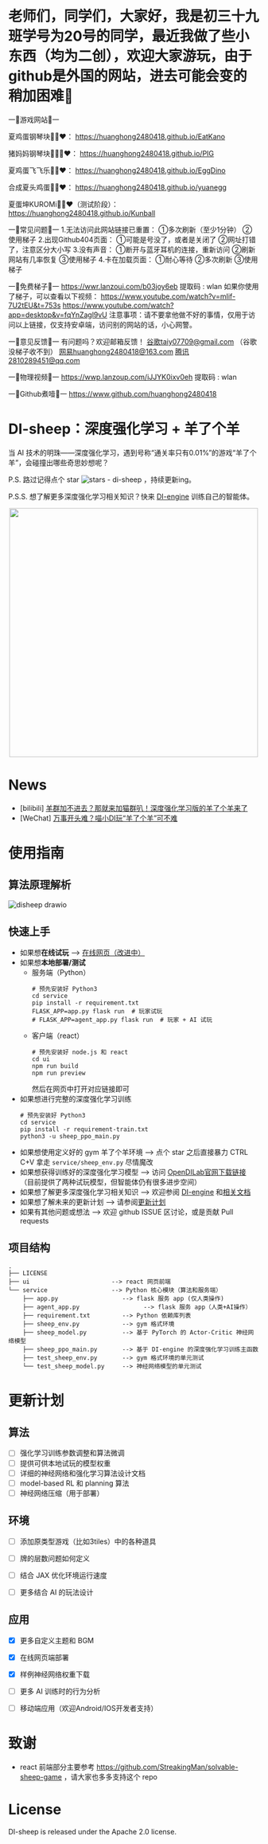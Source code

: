 # 老师们，同学们，大家好，我是初三十九班学号为20号的同学，最近我做了些小东西（均为二创），欢迎大家游玩，由于github是外国的网站，进去可能会变的稍加困难🌝

一🌸游戏网站🌸一

夏鸡蛋钢琴块🐔🥚❤：
https://huanghong2480418.github.io/EatKano

猪妈妈钢琴块🐷👩‍🦰❤：
https://huanghong2480418.github.io/PIG

夏鸡蛋飞飞乐🐔🥚❤：
https://huanghong2480418.github.io/EggDino

合成夏头鸡蛋🐔🥚❤：
https://huanghong2480418.github.io/yuanegg

夏蛋坤KUROMi🐔🥚❤（测试阶段）：
https://huanghong2480418.github.io/Kunball

一🌸常见问题🌸一
1.无法访问此网站链接已重置：
①多次刷新（至少1分钟）
②使用梯子
2.出现Github404页面：
①可能是号没了，或者是关闭了
②网址打错了，注意区分大小写
3.没有声音：
①断开与蓝牙耳机的连接，重新访问
②刷新网站有几率恢复
③使用梯子
4.卡在加载页面：
①耐心等待
②多次刷新
③使用梯子

一🌸免费梯子🌸一
https://wwr.lanzoui.com/b03joy6eb
提取码 : wlan
如果你使用了梯子，可以查看以下视频：
https://www.youtube.com/watch?v=mIif-7U2tEU&t=753s
https://www.youtube.com/watch?app=desktop&v=fqYnZagl9vU
注意事项：请不要拿他做不好的事情，仅用于访问以上链接，仅支持安卓端，访问别的网站的话，小心网警。

一🌸意见反馈🌸一
有问题吗？欢迎邮箱反馈！
谷歌taiy07709@gmail.com
（谷歌没梯子收不到）
网易huanghong2480418@163.com
腾讯2810289451@qq.com

一🌸物理视频🌸一
https://wwp.lanzoup.com/iJJYK0ixv0eh
提取码 : wlan

一🌸Github煮噎🌸一
https://www.github.com/huanghong2480418

# DI-sheep：深度强化学习 + 羊了个羊

当 AI 技术的明珠——深度强化学习，遇到号称“通关率只有0.01%”的游戏“羊了个羊”，会碰撞出哪些奇思妙想呢？

P.S. 路过记得点个 star ![stars - di-sheep](https://img.shields.io/github/stars/opendilab/di-sheep?style=social) ，持续更新ing。

P.S.S. 想了解更多深度强化学习相关知识？快来 [DI-engine](https://github.com/opendilab/DI-engine) 训练自己的智能体。

<div align="center">
    <a href="https://github.com/opendilab/DI-sheep"><img width="500px" height="auto" src="https://github.com/opendilab/DI-sheep/blob/master/ui/public/demo.gif"></a>
</div>

# News
- [bilibili] [羊群加不进去？那就来加猫群叭！深度强化学习版的羊了个羊来了](https://www.bilibili.com/video/BV1N24y1o7Lw/?spm_id_from=333.999.0.0)
- [WeChat] [万事开头难？喵小DI玩“羊了个羊”可不难](https://mp.weixin.qq.com/s/4Z3WtkcWRp6x4x60RVELfQ)

# 使用指南

## 算法原理解析
![disheep drawio](https://user-images.githubusercontent.com/33195032/191955286-7c309e9d-6e35-491f-93b3-b14cd1fe033f.png)

## 快速上手

- 如果想**在线试玩** --> [在线网页（改进中）](https://opendilab.net/sheep)
- 如果想**本地部署/测试**
  - 服务端（Python）
    ```shell
    # 预先安装好 Python3
    cd service
    pip install -r requirement.txt
    FLASK_APP=app.py flask run  # 玩家试玩
    # FLASK_APP=agent_app.py flask run  # 玩家 + AI 试玩
    ```
  - 客户端（react）
    ```shell
    # 预先安装好 node.js 和 react
    cd ui
    npm run build
    npm run preview
    ```
    然后在网页中打开对应链接即可
- 如果想进行完整的深度强化学习训练
    ```shell
    # 预先安装好 Python3
    cd service
    pip install -r requirement-train.txt
    python3 -u sheep_ppo_main.py
    ```
- 如果想使用定义好的 gym 羊了个羊环境 --> 点个 star 之后直接暴力 CTRL C+V 拿走 `service/sheep_env.py` 尽情魔改
- 如果想获得训练好的深度强化学习模型 --> 访问 [OpenDILab官网下载链接](https://opendilab.net/download/DI-sheep/) （目前提供了两种试玩模型，但智能体仍有很多进步空间）
- 如果想了解更多深度强化学习相关知识 --> 欢迎参阅 [DI-engine](https://github.com/opendilab/DI-engine) 和[相关文档](https://di-engine-docs.readthedocs.io/zh_CN/latest/)
- 如果想了解未来的更新计划 --> 请参阅[更新计划](#更新计划)
- 如果有其他问题或想法 --> 欢迎 github ISSUE 区讨论，或是贡献 Pull requests

## 项目结构
```text
.
├── LICENSE
├── ui                       --> react 网页前端
└── service                  --> Python 核心模块（算法和服务端）
    ├── app.py                  --> flask 服务 app (仅人类操作)
    ├── agent_app.py                  --> flask 服务 app（人类+AI操作）
    ├── requirement.txt         --> Python 依赖库列表
    ├── sheep_env.py            --> gym 格式环境
    ├── sheep_model.py          --> 基于 PyTorch 的 Actor-Critic 神经网络模型
    ├── sheep_ppo_main.py       --> 基于 DI-engine 的深度强化学习训练主函数
    ├── test_sheep_env.py       --> gym 格式环境的单元测试
    └── test_sheep_model.py     --> 神经网络模型的单元测试
```



# 更新计划

## 算法

- [ ] 强化学习训练参数调整和算法微调
- [ ] 提供可供本地试玩的模型权重
- [ ] 详细的神经网络和强化学习算法设计文档
- [ ] model-based RL 和 planning 算法
- [ ] 神经网络压缩（用于部署） 

## 环境
- [ ] 添加原类型游戏（比如3tiles）中的各种道具
- [ ] 牌的层数问题如何定义
- [ ] 结合 JAX 优化环境运行速度
- [ ] 更多结合 AI 的玩法设计


## 应用
- [x] 更多自定义主题和 BGM
- [x] 在线网页端部署
- [x] 样例神经网络权重下载
- [ ] 更多 AI 训练时的行为分析
- [ ] 移动端应用（欢迎Android/IOS开发者支持）


# 致谢
- react 前端部分主要参考 https://github.com/StreakingMan/solvable-sheep-game ，请大家也多多支持这个 repo 


# License
DI-sheep is released under the Apache 2.0 license.
